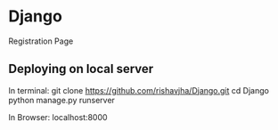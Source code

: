 # Django
Registration Page

## Deploying on local server
In terminal: 
git clone https://github.com/rishavjha/Django.git
cd Django
python manage.py runserver

In Browser:
localhost:8000
